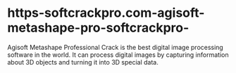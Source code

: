 # https-softcrackpro.com-agisoft-metashape-pro-softcrackpro-
Agisoft Metashape Professional Crack is the best digital image processing software in the world. It can process digital images by capturing information about 3D objects and turning it into 3D special data.
